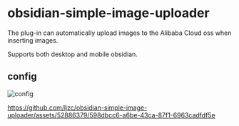 # obsidian-simple-image-uploader

The plug-in can automatically upload images to the Alibaba Cloud oss when inserting images.

Supports both desktop and mobile obsidian.

## config

![config](https://github.com/ljzc/obsidian-simple-image-uploader/assets/52886379/ba8a7017-3e16-4f15-b9f2-cd124d2ed220)




https://github.com/ljzc/obsidian-simple-image-uploader/assets/52886379/598dbcc6-a6be-43ca-87f1-6963cadfdf5e


